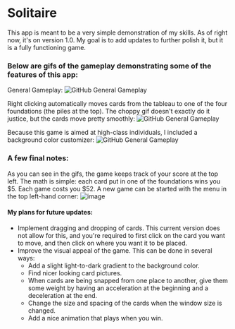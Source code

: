 # Solitaire
This app is meant to be a very simple demonstration of my skills. As of right now, it's on version 1.0. My goal is to add updates to further polish it, but it is a fully functioning game.

### Below are gifs of the gameplay demonstrating some of the features of this app:
General Gameplay:
![GitHub General Gameplay](https://user-images.githubusercontent.com/108784504/179337017-1df94fd0-29af-4f50-81ac-59233621bec4.gif)

Right clicking automatically moves cards from the tableau to one of the four foundations (the piles at the top). The choppy gif doesn't exactly do it justice, but the cards move pretty smoothly:
![GitHub General Gameplay](https://user-images.githubusercontent.com/108784504/179337237-42ccd659-44b9-4f4d-bf68-2f4f74ccc159.gif)

Because this game is aimed at high-class individuals, I included a background color customizer:
![GitHub General Gameplay](https://user-images.githubusercontent.com/108784504/179337388-c091e9fa-3b28-4561-9ac7-c578f83b085a.gif)

### A few final notes:
As you can see in the gifs, the game keeps track of your score at the top left. The math is simple: each card put in one of the foundations wins you $5. Each game costs you $52. A new game can be started with the menu in the top left-hand corner:
![image](https://user-images.githubusercontent.com/108784504/179337452-9da3f2cb-a171-4c03-ab1c-60569ac1f511.png)

#### My plans for future updates:
- Implement dragging and dropping of cards. This current version does not allow for this, and you're required to first click on the card you want to move, and then click on where you want it to be placed.
- Improve the visual appeal of the game. This can be done in several ways:
  - Add a slight light-to-dark gradient to the background color.
  - Find nicer looking card pictures.
  - When cards are being snapped from one place to another, give them some weight by having an acceleration at the beginning and a deceleration at the end.
  - Change the size and spacing of the cards when the window size is changed.
  - Add a nice animation that plays when you win.
  
